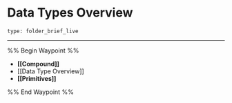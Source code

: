 # Data Types Overview
 
```ccard
type: folder_brief_live
```
 
---

%% Begin Waypoint %%
- **[[Compound]]**
- [[Data Type Overview]]
- **[[Primitives]]**

%% End Waypoint %%